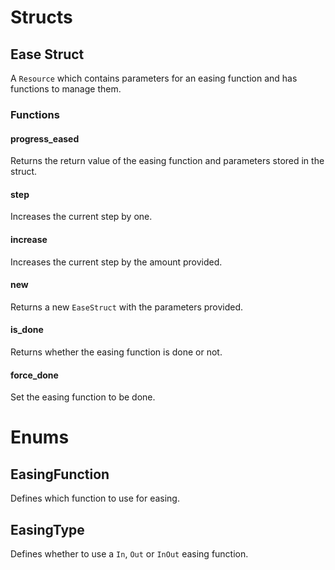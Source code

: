 # Structs
## Ease Struct
A `Resource` which contains parameters for an easing function and has functions to manage them.
### Functions
#### progress_eased
Returns the return value of the easing function and parameters stored in the struct.
#### step
Increases the current step by one.
#### increase
Increases the current step by the amount provided.
#### new
Returns a new `EaseStruct` with the parameters provided.
#### is_done
Returns whether the easing function is done or not.
#### force_done
Set the easing function to be done.
# Enums
## EasingFunction
Defines which function to use for easing.
## EasingType
Defines whether to use a `In`, `Out` or `InOut` easing function.

